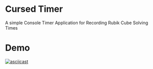 # Cursed Timer

A simple Console Timer Application for Recording Rubik Cube Solving Times

# Demo

[![asciicast](https://asciinema.org/a/OQ2bEK2fRjW8567RHHzZf08bW.png)](https://asciinema.org/a/OQ2bEK2fRjW8567RHHzZf08bW)
